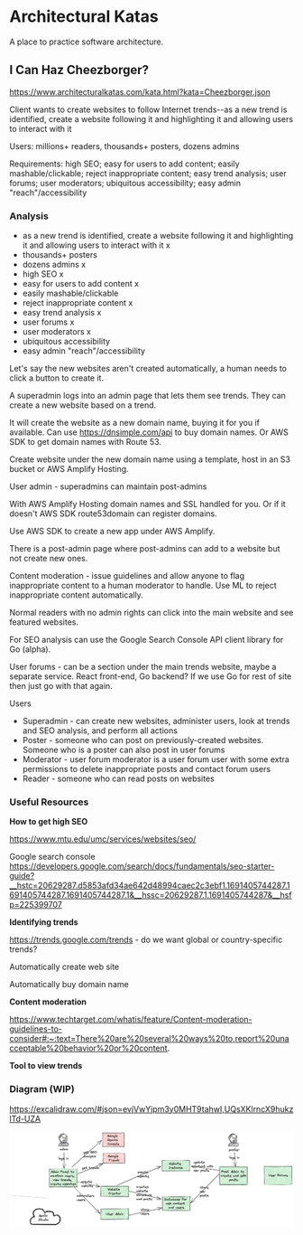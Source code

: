 # Architectural Katas
A place to practice software architecture.

## I Can Haz Cheezborger?
https://www.architecturalkatas.com/kata.html?kata=Cheezborger.json

Client wants to create websites to follow Internet trends--as a new trend is identified, create a website following it and highlighting it and allowing users to interact with it

Users: millions+ readers, thousands+ posters, dozens admins

Requirements: high SEO; easy for users to add content; easily mashable/clickable; reject inappropriate content; easy trend analysis; user forums; user moderators; ubiquitous accessibility; easy admin "reach"/accessibility

### Analysis

* as a new trend is identified, create a website following it and highlighting it and allowing users to interact with it x
* thousands+ posters
* dozens admins x
* high SEO x
* easy for users to add content x
* easily mashable/clickable
* reject inappropriate content x
* easy trend analysis x
* user forums x
* user moderators x
* ubiquitous accessibility
* easy admin "reach"/accessibility

Let's say the new websites aren't created automatically, a human needs to click a button to create it.

A superadmin logs into an admin page that lets them see trends. They can create a new website based on a trend.

It will create the website as a new domain name, buying it for you if available. Can use https://dnsimple.com/api to buy domain names. Or AWS SDK to get domain names with Route 53.

Create website under the new domain name using a template, host in an S3 bucket or AWS Amplify Hosting.

User admin - superadmins can maintain post-admins 

With AWS Amplify Hosting domain names and SSL handled for you. Or if it doesn't AWS SDK route53domain can register domains.

Use AWS SDK to create a new app under AWS Amplify.

There is a post-admin page where post-admins can add to a website but not create new ones.

Content moderation - issue guidelines and allow anyone to flag inappropriate content to a human moderator to handle. Use ML to reject inappropriate content automatically.

Normal readers with no admin rights can click into the main website and see featured websites.

For SEO analysis can use the Google Search Console API client library for Go (alpha).

User forums - can be a section under the main trends website, maybe a separate service. React front-end, Go backend? If we use Go for rest of site then just go with that again.

Users

* Superadmin - can create new websites, administer users, look at trends and SEO analysis, and perform all actions
* Poster - someone who can post on previously-created websites. Someone who is a poster can also post in user forums
* Moderator - user forum moderator is a user forum user with some extra permissions to delete inappropriate posts and contact forum users
* Reader - someone who can read posts on websites

### Useful Resources
**How to get high SEO**

https://www.mtu.edu/umc/services/websites/seo/

Google search console https://developers.google.com/search/docs/fundamentals/seo-starter-guide?__hstc=20629287.d5853afd34ae642d48994caec2c3ebf1.1691405744287.1691405744287.1691405744287.1&__hssc=20629287.1.1691405744287&__hsfp=225399707

**Identifying trends**

https://trends.google.com/trends - do we want global or country-specific trends?

Automatically create web site

Automatically buy domain name

**Content moderation**

https://www.techtarget.com/whatis/feature/Content-moderation-guidelines-to-consider#:~:text=There%20are%20several%20ways%20to,report%20unacceptable%20behavior%20or%20content.

**Tool to view trends**

### Diagram (WIP)

https://excalidraw.com/#json=evjVwYjpm3y0MHT9tahwI,UQsXKlrncX9hukzlTd-UZA

![container_diagram01.png](assets%2Fcontainer_diagram01.png)
